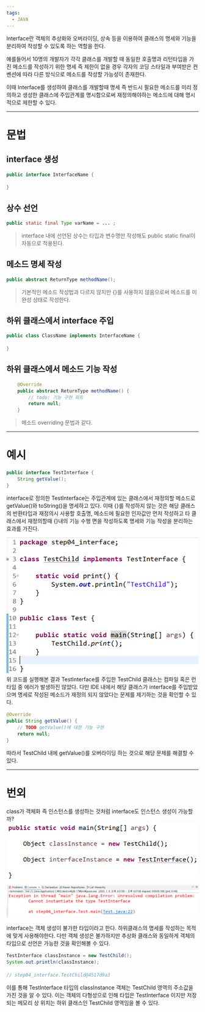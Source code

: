 ```yaml
---
tags:
  - JAVA
---
```

Interface란 객체의 추상화와 오버라이딩, 상속 등을 이용하여 클래스의 명세와 기능을 분리하여 작성할 수 있도록 하는 역할을 한다.

예를들어서 10명의 개발자가 각각 클래스를 개발할 때 동일한 호출명과 리턴타입을 가진 메소드를 작성하기 위한 명세 즉 제한이 없을 경우 각자의 코딩 스타일과 부여받은 컨벤션에 따라 다른 방식으로 메소드를 작성할 가능성이 존재한다.

이때 Interface를 생성하여 클래스를 개발할때 명세 즉 반드시 필요한 메소드를 미리 정의하고 생성한 클래스에 주입관계를 명시함으로써 재정의해야하는 메소드에 대해 명시적으로 제한할 수 있다.

---

# 문법
## interface 생성

``` java
public interface InterfaceName {

}
```

## 상수 선언

``` java
public static final Type varName = ... ; 
```

> interface 내에 선언된 상수는 타입과 변수명만 작성해도 public static final이 자동으로 적용된다.

## 메소드 명세 작성

``` java
public abstract ReturnType methodName(); 
```

> 기본적인 메소드 작성법과 다르지 않지만 {}를 사용하지 않음으로써 메소드를 미완성 상태로 작성한다.

## 하위 클래스에서 interface 주입
``` java
public class ClassName implements InterfaceName {
	
}
```


## 하위 클래스에서 메소드 기능 작성
``` java
	@Override
 	public abstract ReturnType methodName() {
		// todo: 기능 구현 파트
		return null;
	}
```
> 메소드 overriding 문법과 같다.

---

# 예시

``` java
public interface TestInterface {
	String getValue();
}
```

interface로 정의한 TestInterface는 주입관계에 있는 클래스에서 재정의할 메소드로 getValue()와 toString()을 명세하고 있다. 이때 {}를 작성하지 않는 것은 해당 클래스의 반환타입과 재정의시 사용할 호출명, 메소드에 필요한 인자값만 먼저 작성하고 타 클래스에서 재정의할때 {}내의 기능 수행 면을 작성하도록 명세와 기능 작성을 분리하는 효과를 가진다.


![](image_1.png)
위 코드를 실행해본 결과 TestInterface를 주입한 TestChild 클래스는 컴파일 혹은 런타임 중 에러가 발생하진 않았다. 다만 IDE 내에서 해당 클래스가 interface를 주입받았으며 명세로 작성된 메소드가 재정의 되지 않았다는 문제를 제기하는 것을 확인할 수 있다.

``` java
@Override
public String getValue() {
	// TODO getValue()에 대한 기능 구현
	return null;
}
```

따라서 TestChild 내에 getValue()를 오버라이딩 하는 것으로 해당 문제를 해결할 수 있다.

---

# 번외

class가 객체화 즉 인스턴스를 생성하는 것처럼 interface도 인스턴스 생성이 가능할까?
![](image_2.png)

![](image_3.png)

interface는 객체 생성이 불가한 타입이라고 한다. 하위클래스의 명세를 작성하는 목적에 맞게 사용해야한다. 다만 객체 생성은 불가하지만 추상화 클래스와 동일하게 객체의 타입으로 선언은 가능한 것을 확인해볼 수 있다.

``` java
TestInterface classInstance = new TestChild();
System.out.println(classInstance);

// step04_interface.TestChild@4517d9a3
```

이를 통해 TestInterface 타입의 classInstance 객체는 TestChild 영역의 주소값을 가진 것을 알 수 있다. 이는 객체의 다형성으로 인해 타입은 TestInterface 이지만 저장되는 메모리 상 위치는 하위 클래스인 TestChild 영역임을 볼 수 있다. 